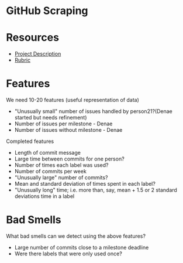 GitHub Scraping
===

# Resources
* [Project Description](http://www4.ncsu.edu/~tjmenzie/cs510/posts/project2.html)
* [Rubric](http://www4.ncsu.edu/~tjmenzie/cs510/posts/rubric6.html)

# Features
We need 10-20 features (useful representation of data)
- "Unusually small" number of issues handled by person21?(Denae started but needs refinement)
- Number of issues per milestone - Denae
- Number of issues without milestone - Denae

Completed features
- Length of commit message
- Large time between commits for one person?
- Number of times each label was used?
- Number of commits per week
- "Unusually large" number of commits?
- Mean and standard deviation of times spent in each label?
- "Unusually long" time; i.e. more than, say, mean + 1.5 or 2 standard deviations time in a label
	

# Bad Smells
What bad smells can we detect using the above features?
- Large number of commits close to a milestone deadline
- Were there labels that were only used once?
